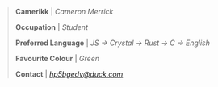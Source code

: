 > **Camerikk** | *Cameron Merrick*
>
> **Occupation** | *Student*
> 
> **Preferred Language** | *JS -> Crystal -> Rust -> C -> English*
>
> **Favourite Colour** | *Green*
>
> **Contact** | *[hp5bgedv@duck.com](mailto:hp5bgedv@duck.com)*
